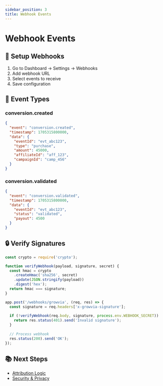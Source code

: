 ```yaml
---
sidebar_position: 3
title: Webhook Events
---
```


# Webhook Events

## 🔔 Setup Webhooks

1. Go to Dashboard → Settings → Webhooks
2. Add webhook URL
3. Select events to receive
4. Save configuration

## 📨 Event Types

### conversion.created
```json
{
  "event": "conversion.created",
  "timestamp": 1705315800000,
  "data": {
    "eventId": "evt_abc123",
    "type": "purchase",
    "amount": 45000,
    "affiliateId": "aff_123",
    "campaignId": "camp_456"
  }
}
```

### conversion.validated
```json
{
  "event": "conversion.validated",
  "timestamp": 1705315800000,
  "data": {
    "eventId": "evt_abc123",
    "status": "validated",
    "payout": 4500
  }
}
```

## 🔒 Verify Signatures

```javascript
const crypto = require('crypto');

function verifyWebhook(payload, signature, secret) {
  const hmac = crypto
    .createHmac('sha256', secret)
    .update(JSON.stringify(payload))
    .digest('hex');
  return hmac === signature;
}

app.post('/webhooks/growvia', (req, res) => {
  const signature = req.headers['x-growvia-signature'];
  
  if (!verifyWebhook(req.body, signature, process.env.WEBHOOK_SECRET)) {
    return res.status(401).send('Invalid signature');
  }
  
  // Process webhook
  res.status(200).send('OK');
});
```

## 📚 Next Steps

- [Attribution Logic](./attribution-logic)
- [Security & Privacy](./security-privacy)
